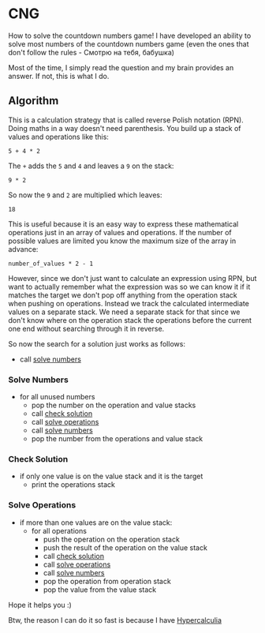 # CNG
How to solve the countdown numbers game!
I have developed an ability to solve most numbers of the countdown numbers game (even the ones that don't follow the rules - Смотрю на тебя, бабушка)

Most of the time, I simply read the question and my brain provides an answer.
If not, this is what I do.

Algorithm
---------

This is a calculation strategy that is called reverse Polish notation (RPN).
Doing maths in a  way doesn't need parenthesis. You build up a stack of values
and operations like this:

    5 + 4 * 2

The `+` adds the `5` and `4` and leaves a `9` on the stack:

    9 * 2

So now the `9` and `2` are multiplied which leaves:

    18

This is useful because it is an easy way to express these mathematical
operations just in an array of values and operations. If the number of possible
values are limited you know the maximum size of the array in advance:

    number_of_values * 2 - 1

However, since we don't just want to calculate an expression using RPN, but
want to actually remember what the expression was so we can know it if it
matches the target we don't pop off anything from the operation stack when
pushing on operations. Instead we track the calculated intermediate values
on a separate stack. We need a separate stack for that since we don't know
where on the operation stack the operations before the current one end without
searching through it in reverse.

So now the search for a solution just works as follows:

* call [solve numbers](#solve-numbers)

### Solve Numbers

* for all unused numbers
  * pop the number on the operation and value stacks
  * call [check solution](#check-solution)
  * call [solve operations](#solve-operations)
  * call [solve numbers](#solve-numbers)
  * pop the number from the operations and value stack

### Check Solution

* if only one value is on the value stack and it is the target
  * print the operations stack

### Solve Operations

* if more than one values are on the value stack:
  * for all operations
    * push the operation on the operation stack
    * push the result of the operation on the value stack
    * call [check solution](#check-solution)
    * call [solve operations](#solve-operations)
    * call [solve numbers](#solve-numbers)
    * pop the operation from operation stack
    * pop the value from the value stack



Hope it helps you :)

Btw, the reason I can do it so fast is because I have [Hypercalculia](https://en.wikipedia.org/wiki/Hypercalculia)
